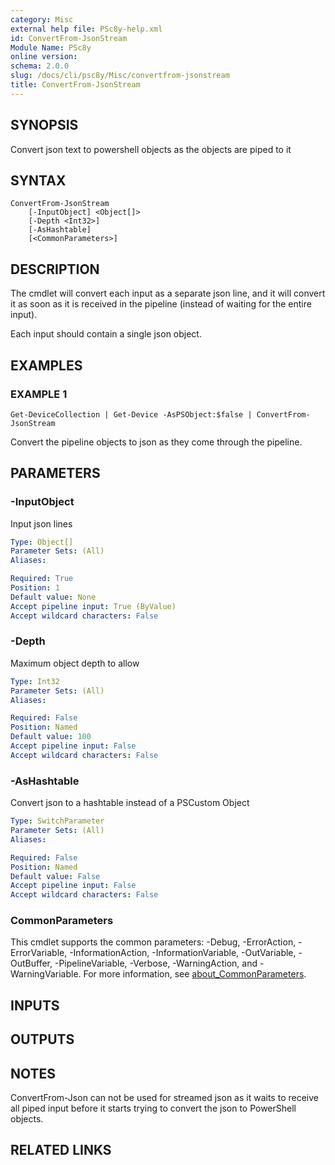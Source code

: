 ```yaml
---
category: Misc
external help file: PSc8y-help.xml
id: ConvertFrom-JsonStream
Module Name: PSc8y
online version:
schema: 2.0.0
slug: /docs/cli/psc8y/Misc/convertfrom-jsonstream
title: ConvertFrom-JsonStream
---
```




## SYNOPSIS
Convert json text to powershell objects as the objects are piped to it

## SYNTAX

```
ConvertFrom-JsonStream
	[-InputObject] <Object[]>
	[-Depth <Int32>]
	[-AsHashtable]
	[<CommonParameters>]
```

## DESCRIPTION
The cmdlet will convert each input as a separate json line, and it will convert it as soon as it is
received in the pipeline (instead of waiting for the entire input). 

Each input should contain a single json object.

## EXAMPLES

### EXAMPLE 1
```
Get-DeviceCollection | Get-Device -AsPSObject:$false | ConvertFrom-JsonStream
```

Convert the pipeline objects to json as they come through the pipeline.

## PARAMETERS

### -InputObject
Input json lines

```yaml
Type: Object[]
Parameter Sets: (All)
Aliases:

Required: True
Position: 1
Default value: None
Accept pipeline input: True (ByValue)
Accept wildcard characters: False
```

### -Depth
Maximum object depth to allow

```yaml
Type: Int32
Parameter Sets: (All)
Aliases:

Required: False
Position: Named
Default value: 100
Accept pipeline input: False
Accept wildcard characters: False
```

### -AsHashtable
Convert json to a hashtable instead of a PSCustom Object

```yaml
Type: SwitchParameter
Parameter Sets: (All)
Aliases:

Required: False
Position: Named
Default value: False
Accept pipeline input: False
Accept wildcard characters: False
```

### CommonParameters
This cmdlet supports the common parameters: -Debug, -ErrorAction, -ErrorVariable, -InformationAction, -InformationVariable, -OutVariable, -OutBuffer, -PipelineVariable, -Verbose, -WarningAction, and -WarningVariable. For more information, see [about_CommonParameters](http://go.microsoft.com/fwlink/?LinkID=113216).

## INPUTS

## OUTPUTS

## NOTES
ConvertFrom-Json can not be used for streamed json as it waits to receive all piped input before it starts trying
to convert the json to PowerShell objects.

## RELATED LINKS
